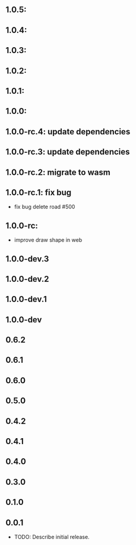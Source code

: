 ## 1.0.5:
## 1.0.4:
## 1.0.3:
## 1.0.2:
## 1.0.1:
## 1.0.0:
## 1.0.0-rc.4: update dependencies
## 1.0.0-rc.3: update dependencies
## 1.0.0-rc.2: migrate to wasm
## 1.0.0-rc.1: fix bug
* fix bug delete road #500
## 1.0.0-rc:
* improve draw shape in web
## 1.0.0-dev.3
## 1.0.0-dev.2
## 1.0.0-dev.1
## 1.0.0-dev
## 0.6.2
## 0.6.1
## 0.6.0
## 0.5.0
## 0.4.2
## 0.4.1
## 0.4.0
## 0.3.0
## 0.1.0
## 0.0.1

* TODO: Describe initial release.

